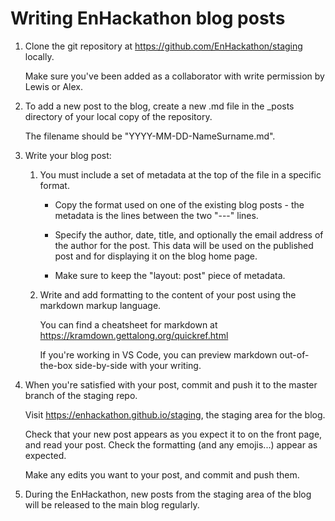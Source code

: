 # Writing EnHackathon blog posts

1. Clone the git repository at https://github.com/EnHackathon/staging locally.

   Make sure you've been added as a collaborator with write permission by Lewis or Alex.

2. To add a new post to the blog, create a new .md file in the _posts directory of your local copy of the repository.

   The filename should be "YYYY-MM-DD-NameSurname.md".

3. Write your blog post:

   1. You must include a set of metadata at the top of the file in a specific format.
      - Copy the format used on one of the existing blog posts - the metadata is the lines between the two "---" lines.

      - Specify the author, date, title, and optionally the email address of the author for the post. This data will be used on the published post and for displaying it on the blog home page.

      - Make sure to keep the "layout: post" piece of metadata.

   2. Write and add formatting to the content of your post using the markdown markup language.

      You can find a cheatsheet for markdown at https://kramdown.gettalong.org/quickref.html

      If you're working in VS Code, you can preview markdown out-of-the-box side-by-side with your writing.

4. When you're satisfied with your post, commit and push it to the master branch of the staging repo.

   Visit https://enhackathon.github.io/staging, the staging area for the blog.

   Check that your new post appears as you expect it to on the front page, and read your post. Check the formatting (and any emojis...) appear as expected. 

   Make any edits you want to your post, and commit and push them.

5. During the EnHackathon, new posts from the staging area of the blog will be released to the main blog regularly.